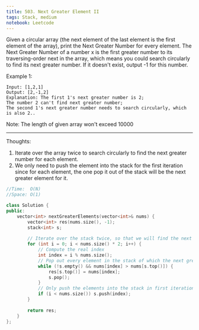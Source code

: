 ```yaml
---
title: 503. Next Greater Element II
tags: Stack, medium
notebook: Leetcode
---
```


Given a circular array (the next element of the last element is the first element of the array), print the Next Greater Number for every element. The Next Greater Number of a number x is the first greater number to its traversing-order next in the array, which means you could search circularly to find its next greater number. If it doesn't exist, output -1 for this number.

Example 1:
```
Input: [1,2,1]
Output: [2,-1,2]
Explanation: The first 1's next greater number is 2; 
The number 2 can't find next greater number; 
The second 1's next greater number needs to search circularly, which is also 2..
```

Note: The length of given array won't exceed 10000

----------
Thoughts:
1. Iterate over the array twice to search circularly to find the next greater number for each element.
2. We only need to push the element into the stack for the first iteration since for each element, the one pop it out of the stack will be the next greater element for it.

```c++
//Time:  O(N)
//Space: O(1)

class Solution {
public:
    vector<int> nextGreaterElements(vector<int>& nums) {
        vector<int> res(nums.size(), -1);
        stack<int> s;
        
        // Iterate over the stack twice, so that we will find the next greater element for each element circularly.
        for (int i = 0; i < nums.size() * 2; i++) {
            // Compute the real index
            int index = i % nums.size();
            // Pop out every element in the stack of which the next greater element is nums[index]
            while (!s.empty() && nums[index] > nums[s.top()]) {
                res[s.top()] = nums[index];
                s.pop();
            }
            // Only push the elements into the stack in first iteration
            if (i < nums.size()) s.push(index);
        }
        
        return res;
    }
};
```